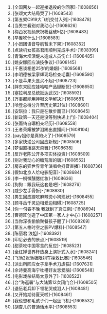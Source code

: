 
1. [全国网友一起迎接退役的你回家]-[1608656]
1. [张颂文大结局哭了]-[1608543]
1. [第五架C919大飞机交付入列]-[1608478]
1. [当男生看别对我动心]-[1608626]
1. [梅西发视频庆祝粉丝破5亿]-[1608483]
1. [早餐吃什么]-[1608589]
1. [小团团语音导航暂未下架]-[1608352]
1. [点读机女孩高君雨顺利完成手术]-[1608399]
1. [青海大坝溃堤未造成人员伤亡]-[1608485]
1. [姚安娜回应演技争议]-[1608145]
1. [千惠谈相差25岁的婚姻]-[1608568]
1. [李明德被梁家辉现场检查毛囊]-[1608590]
1. [不是苹果头显买不起]-[1608723]
1. [胖东来回应娃哈哈产品疑断货]-[1608650]
1. [塞拉利昂总统抵达武汉]-[1608592]
1. [万事都能用捧哏文学解决]-[1608681]
1. [哈登总得分升至历史第21位]-[1608601]
1. [安琪拉：我只是在散步而已]-[1608645]
1. [新政第一天还是没等到快递上门]-[1608404]
1. [张雨绮自曝相亲经历]-[1608558]
1. [王者荣耀被梦泪踢出直播间]-[1608104]
1. [pay姐你是真的火了]-[1608579]
1. [多家快递公司回应新规]-[1608506]
1. [梦泪直播跳天菜舞]-[1608638]
1. [反诈老陈公开多项实体投资]-[1608509]
1. [别对我动心的糖荒唐的唐]-[1608552]
1. [房东的猫世界青年演唱会抖音直播]-[1608736]
1. [假如北京人给电影配音]-[1608684]
1. [李一桐微醺腮红妆]-[1608636]
1. [狗狗：跟我玩这套是吧]-[1608276]
1. [威少左手骨折]-[1608630]
1. [男生回应蹭吃麻辣烫小狗现状]-[1608455]
1. [顾寻岳千灵边相爱边相碍]-[1608725]
1. [你一句春不晚 我就到了真江南]-[1608694]
1. [曹德旺创造了中国第一家人才中心]-[1608257]
1. [当你深夜偷偷聚餐孩子醒了]-[1608269]
1. [第五人格时空之影PV爆料]-[1608547]
1. [陈丽君 浪姐]-[1608392]
1. [印尼必去的景点]-[1608519]
1. [甜茶吃中国零食的反应]-[1608523]
1. [全红婵世界杯热身上演针式入水]-[1608241]
1. [飞驰2张驰极限刹车挽救比赛]-[1608546]
1. [派出所回应女子拿手术刀虐猫]-[1607631]
1. [佘诗曼高海宁吐槽好友恋爱脑]-[1608548]
1. [电影戏杀结局太意外了]-[1608522]
1. [台“海巡署”与大陆第12次闭门会]-[1608505]
1. [退伍老兵卸下领花哭成泪人]-[1608481]
1. [又开始期待夏天啦]-[1608461]
1. [我也想和毛孩子们一起坐飞机]-[1608532]
1. [胡杏儿的普通话水平]-[1608553]